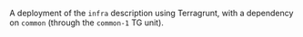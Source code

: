 A deployment of the `infra` description using Terragrunt, with a dependency on
`common` (through the `common-1` TG unit).
